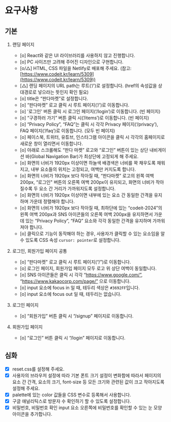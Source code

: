 # 요구사항

## 기본

1. 랜딩 페이지
   - [o] React와 같은 UI 라이브러리를 사용하지 않고 진행합니다.
   - [o] PC 사이즈만 고려해 주어진 디자인으로 구현합니다.
   - [o/△] HTML, CSS 파일을 Netlify로 배포해 주세요. (참고: [https://www.codeit.kr/learn/5309](https://www.codeit.kr/learn/5309))
   - [△] 랜딩 페이지의 URL path는 루트(‘/’)로 설정합니다. (href의 속성값을 상대경로로 넣으라는 뜻인지 확인 필요)
   - [o] title은 “판다마켓”로 설정합니다.
   - [o] “판다마켓” 로고 클릭 시 루트 페이지(‘/’)로 이동합니다.
   - [o] '로그인' 버튼 클릭 시 로그인 페이지(‘/login’)로 이동합니다. (빈 페이지)
   - [o] “구경하러 가기” 버튼 클릭 시(’/items’)로 이동합니다. (빈 페이지)
   - [o] “Privacy Policy”, “FAQ”는 클릭 시 각각 Privacy 페이지(‘/privacy’), FAQ 페이지(‘/faq’)로 이동합니다. (모두 빈 페이지)
   - [o] 페이스북, 트위터, 유튜브, 인스타그램 아이콘을 클릭 시 각각의 홈페이지로 새로운 창이 열리면서 이동합니다.
   - [o] 아래로 스크롤해도 “판다 마켓” 로고와 “로그인” 버튼이 있는 상단 내비게이션 바(Global Navigation Bar)가 최상단에 고정되게 해 주세요.
   - [o] 화면의 너비가 1920px 이상이면 하늘색 배경색은 너비를 꽉 채우도록 채워지고, 내부 요소들의 위치는 고정되고, 여백만 커지도록 합니다.
   - [o] 화면의 너비가 1920px 보다 작아질 때, “판다마켓” 로고의 왼쪽 여백 200px, “로그인" 버튼의 오른쪽 여백 200px이 유지되고, 화면의 너비가 작아질수록 두 요소 간 거리가 가까워지도록 설정합니다.
   - [o] 화면의 너비가 1920px 이상이면 내부에 있는 요소 간 동일한 간격을 유지하며 가운데 정렬해야 합니다.
   - [o] 화면의 너비가 1920px 보다 작아질 때, 최하단에 있는 “codeit-2024”의 왼쪽 여백 200px과 SNS 아이콘들의 오른쪽 여백 200px을 유지하면서 가운데 있는 “Privacy Policy”, “FAQ” 요소와 각각 동일한 간격을 유지하며 가까워져야 합니다.
   - [o] 클릭으로 기능이 동작해야 하는 경우, 사용자가 클릭할 수 있는 요소임을 알 수 있도록 CSS 속성 `cursor: pointer`로 설정합니다.

2. 로그인, 회원가입 페이지 공통
   - [o] “판다마켓" 로고 클릭 시 루트 페이지(“/”)로 이동합니다.
   - [o] 로그인 페이지, 회원가입 페이지 모두 로고 위 상단 여백이 동일합니다.
   - [o] SNS 아이콘들은 클릭 시 각각 “https://www.google.com/”, “https://www.kakaocorp.com/page/” 으로 이동합니다.
   - [o] input 요소에 focus in 일 때, 테두리 색상은 `#3692FF`입니다.
   - [o] input 요소에 focus out 일 때, 테두리는 없습니다.

3. 로그인 페이지
   - [o] “회원가입” 버튼 클릭 시 “/signup” 페이지로 이동합니다.

4. 회원가입 페이지
   - [o] “로그인” 버튼 클릭 시 “/login” 페이지로 이동합니다.

## 심화
   - [X] reset.css를 설정해 주세요.
   - [X] 사용자의 브라우저 설정에 따라 기본 폰트 크기 설정이 변화함에 따라서 페이지의 요소 간 간격, 요소의 크기, font-size 등 모든 크기와 관련된 값이 크고 작아지도록 설정해 주세요.
   - [X] palette에 있는 color 값들을 CSS 변수로 등록해서 사용합니다.
   - [X] 구글 애널리틱스로 방문자 수 확인하기 할 수 있도록 설정합니다.
   - [X] 비밀번호, 비밀번호 확인 input 요소 오른쪽에 비밀번호를 확인할 수 있는 눈 모양 아이콘을 추가합니다.
